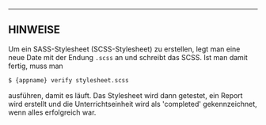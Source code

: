 ---
## HINWEISE

Um ein SASS-Stylesheet (SCSS-Stylesheet) zu erstellen, legt man eine neue Date mit der Endung `.scss` an und schreibt das SCSS. Ist man damit fertig, muss man


```sh
$ {appname} verify stylesheet.scss
```

ausführen, damit es läuft. Das Stylesheet wird dann getestet, ein Report wird erstellt und die Unterrichtseinheit wird als 'completed' gekennzeichnet, wenn alles erfolgreich war.
